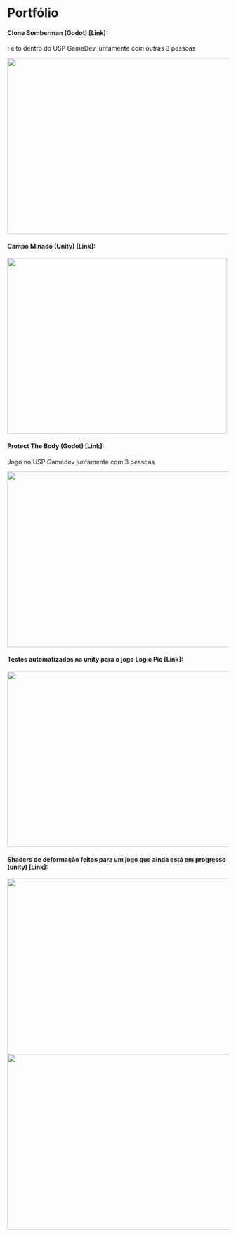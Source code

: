 # Portfólio


#### Clone Bomberman (Godot) [Link]: 

Feito dentro do USP GameDev juntamente com outras 3 pessoas

<img src="https://user-images.githubusercontent.com/35119030/128855342-f4a577f1-4ab7-40f6-b7ff-3060df06190d.gif" width="550" height="400" />


#### Campo Minado (Unity) [Link]: 

<img src="https://user-images.githubusercontent.com/35119030/128855355-5657e8ea-9a71-45cd-89ad-31080a67ecb0.gif" width="500" height="400" />


#### Protect The Body (Godot) [Link]: 

Jogo no USP Gamedev juntamente com 3 pessoas

<img src="protect-the-body.gif" width="530" height="400" />



#### Testes automatizados na unity para o jogo Logic Pic [Link]: 

<img src="TesteCompleto.gif" width="530" height="400" />



#### Shaders de deformação feitos para um jogo que ainda está em progresso (unity) [Link]:

<img src="https://user-images.githubusercontent.com/35119030/128855425-9d2baef6-d64f-4418-b177-e6ea520cbe0c.gif" width="600" height="400" />
<img src="https://user-images.githubusercontent.com/35119030/128855492-ac253b5b-97f9-47c3-94f6-117164acc035.gif" width="600" height="400" />

